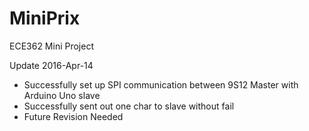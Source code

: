 # MiniPrix
ECE362 Mini Project

Update 2016-Apr-14
  - Successfully set up SPI communication between 9S12 Master with Arduino Uno slave
  - Successfully sent out one char to slave without fail
  - Future Revision Needed
